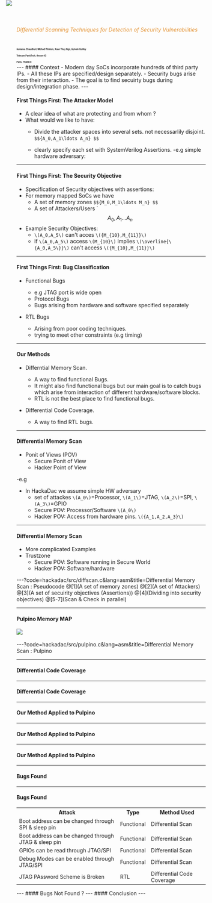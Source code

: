 


<!-- .slide: class="center" -->
###### <span style="color:#e49436">Differential Scanning Techniques for Detection of Security Vulnerabilities</span>

<span style="font-family:Helvetica Neue; color blue;font-size:0.4em;font-weight:bold"> 
Sumanta Chaudhuri, Michaël Timbert, Xuan Thuy Ngo, Sylvain Guilley</br>
Telecom ParisTech, Secure-IC</br>
Paris, FRANCE </br>
</b></span>

<img src="assets/TelecomParisTech_logo_80.png" style="position:absolute; left:900px; top:-200px;" width="50"/>
---
#### Context
- Modern day SoCs incorporate hundreds of third party IPs.
- All these IPs are specified/design separately.
- Security bugs arise from their interaction.
- The goal is to find secuirty bugs during design/integration phase.
---

#### First Things First: The Attacker Model

- A clear idea of what are protecting and from whom ?
- What would we like to have:
	- Divide the attacker spaces into several sets. not necessarlily disjoint.
`$${A_0,A_1\ldots A_n} $$`

	- clearly specify each set with SystemVerilog Assertions.
	-e.g simple hardware adversary: 
---
#### First Things First: The Security Objective
- Specification of Security objectives with assertions:
- For memory mapped SoCs we have
	- A set of memory zones `$${M_0,M_1\ldots M_n} $$`
	- A set of Attackers/Users `$${A_0,A_1\ldots A_n} $$ 
- Example Security Objectives:
	- `\(A_0,A_5\)` can't acces `\({M_{10},M_{11}}\)`
	- if `\(A_0,A_5\)` access  `\(M_{10}\)` implies `\(\overline{\{A_0,A_5\}}\)`  can't access `\({M_{10},M_{11}}\)`
---
#### First Things First: Bug Classification
- Functional Bugs
	- e.g JTAG port is wide open
	- Protocol Bugs
    - Bugs arising from hardware and software specified separately

- RTL Bugs
	- Arising from poor coding techniques.
	- trying to meet other constraints (e.g timing)



---
#### Our Methods
- Differntial Memory Scan.
	- A way to find functional Bugs.
	- It might also find functional bugs but our main goal is to catch bugs which arise 
from interaction of different hardware/software blocks.
	- RTL is not the best place to find functional bugs.

- Differential Code Coverage.
	- A way to find RTL bugs.
---
#### Differential Memory Scan
- Ponit of Views (POV)
	- Secure Ponit of View
	- Hacker Point of View

-e.g
- In HackaDac we assume simple HW adversary
	- set of attackes `\(A_0\)`=Processor, `\(A_1\)`=JTAG, `\(A_2\)`=SPI, `\(A_3\)`=GPIO
	- Secure POV: Processor/Software `\(A_0\)`
	- Hacker POV: Access from hardware pins. `\({A_1,A_2,A_3}\)`
	
---
#### Differential Memory Scan
- More complicated Examples
- Trustzone
	- Secure POV: Software running in Secure World
	- Hacker POV: Software/hardware 

---?code=hackadac/src/diffscan.c&lang=asm&title=Differential Memory Scan : Pseudocode
@[1](A set of memory zones)
@[2](A set of Attackers)
@[3](A set of secuirity objectives (Assertions))
@[4](Dividing into security objectives)
@[5-7](Scan & Check in parallel)

---
#### Pulpino Memory MAP
<img src="http://perso.telecom-paristech.fr/~chaudhur/images/hsa_security/mmap.svg" width="300"/>
<img src="http://perso.telecom-paristech.fr/~chaudhur/images/hsa_security/pulpino_block.svg" width="500" style="position:absolute; left:200px; top:0px;"/>



---?code=hackadac/src/pulpino.c&lang=asm&title=Differential Memory Scan : Pulpino



---
#### Differential Code Coverage


---
#### Differential Code Coverage
---
#### Our Method Applied to Pulpino
---

#### Our Method Applied to Pulpino
---
#### Our Method Applied to Pulpino
---
#### Bugs Found
---
#### Bugs Found
<table>
  <tr>
    <th>Attack</th>
    <th>Type</th>
    <th>Method Used</th>
  </tr>
  <tr>
    <td>Boot address can be changed through SPI & sleep pin</td>
    <td>Functional</td>
    <td>Differential Scan</td>
  </tr>
  <tr class="fragment">
    <td>Boot address can be changed through JTAG & sleep pin</td>
    <td>Functional</td>
    <td>Differential Scan</td>
  </tr>
  <tr class="fragment">
    <td>GPIOs can be read through JTAG/SPI</td>
    <td>Functional</td>
    <td>Differential Scan</td>
  </tr>
  <tr class="fragment">
    <td>Debug Modes can be enabled through JTAG/SPI</td>
    <td>Functional</td>
    <td>Differential Scan</td>
  </tr>
  <tr class="fragment">
    <td>JTAG PAssword Scheme is Broken</td>
    <td>RTL</td>
    <td>Differential Code Coverage</td>
  </tr>
</table>
--- 
#### Bugs Not Found ?
---
#### Conclusion
---

